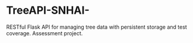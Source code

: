 # TreeAPI-SNHAI-
RESTful Flask API for managing tree data with persistent storage and test coverage. Assessment project.
